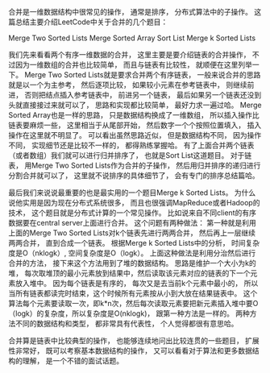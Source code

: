 合并是一维数据结构中很常见的操作， 通常是排序， 分布式算法中的子操作。 这篇总结主要介绍LeetCode中关于合并的几个题目： 

Merge Two Sorted Lists
Merge Sorted Array
Sort List
Merge k Sorted Lists

我们先来看看两个有序一维数据的合并， 这里主要是要介绍链表的合并操作， 不过因为一维数组的合并也比较简单， 而且与链表有比较性， 就顺便在这里列举一下。 Merge Two Sorted Lists就是要求合并两个有序链表， 一般来说合并的思路就是以一个为主参考， 然后逐项比较， 如果较小元素在参考链表中， 则继续前进， 否则把结点插入参考链表中， 前进另一个链表， 最后如果另一个链表还没到头就直接接过来就可以了， 思路和实现都比较简单， 最好力求一遍过哈。 Merge Sorted Array也是一样的思路， 只是数据结构换成了一维数组， 所以插入操作比链表要麻烦一些， 这里相当于从尾部开始， 然后数字一个个按照位置填入， 插入操作在这里就不明显了。 可以看出虽然思路近似， 但是数据结构不同， 因为操作不同， 实现细节还是比较不一样的， 都得熟练掌握哈。 
有了上面合并两个链表（或者数组）我们就可以进行归并排序了， 也就是Sort List这道题目。 对于链表， 用Merge Two Sorted Lists作为合并的子操作， 然后用归并排序的递归进行分割合并就可以了， 这里就不说排序的具体细节了， 会有专门的排序总结篇哈。 

最后我们来说说最重要的也是最实用的一个题目Merge k Sorted Lists。 为什么说他实用是因为现在分布式系统很多， 而且也很强调MapReduce或者Hadoop的技术， 这个题目就是分布式计算的一个常见操作。 比如说来自不同client的有序数据要在central server上面进行合并。 这个问题有两种做法： 
第一种就是利用上面的Merge Two Sorted Lists对k个链表先进行两两合并， 然后再上一层继续两两合并， 直到合成一个链表。 根据Merge k Sorted Lists中的分析， 时间复杂度是O（nklogk）, 空间复杂度是O（logk）。 
上面这种做法是利用分治然后进行合并的方法， 接下来这个方法用到了堆的数据结构。 思路是维护一个大小为k的堆， 每次取堆顶的最小元素放到结果中，然后读取该元素对应的链表的下一个元素放入堆中。 因为每个链表是有序的， 每次又是去当前k个元素中最小的， 所以当所有链表都读完时结束，这个时候所有元素按从小到大放在结果链表中。 这个算法每个元素要读取一次，即k*n次，然后每次读取元素要把新元素插入堆中要O（logk）的复杂度，所以复杂度是O(nklogk)， 跟第一种方法是一样的。 
两种方法不同的数据结构和类型， 都非常具有代表性， 个人觉得都很有意思哈。 

合并算是链表中比较典型的操作， 也能够连续地问出比较连贯的一些题目， 扩展性非常好， 既可以考察基本数据结构的操作， 又可以看看对于算法和更多数据结构的理解， 是一个不错的面试话题。